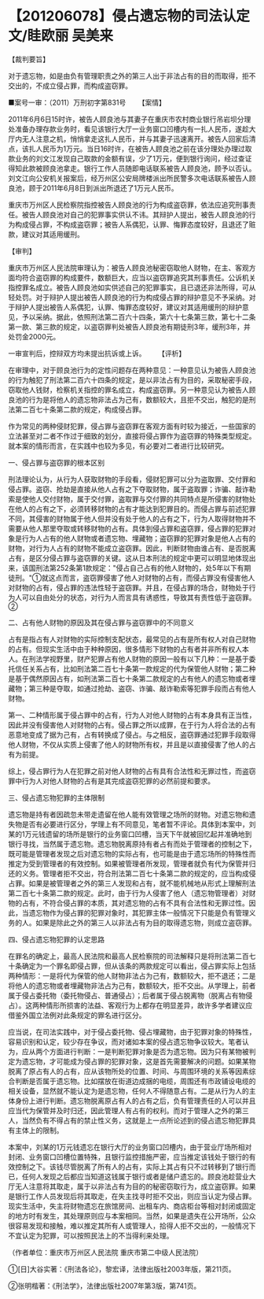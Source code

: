 # 【201206078】侵占遗忘物的司法认定 文/眭欧丽 吴美来

【裁判要旨】

对于遗忘物，如是由负有管理职责之外的第三人出于非法占有的目的而取得，拒不交出的，不成立侵占罪，而构成盗窃罪。

■案号一审：（2011）万刑初字第831号 　　【案情】

2011年6月6日15时许，被告人顾良池与其妻子在重庆市农村商业银行吊岩坝分理处准备办理存款业务时，看见该银行大厅一业务窗口凹槽内有一扎人民币，遂趁大厅内无人注意之机，悄悄拿走这扎人民币，并与其妻子迅速离开。被告人回家后清点，该扎人民币为1万元。当日16时许，在被告人顾良池之前在该分理处办理过取款业务的刘文江发现自己取款的金额有误，少了1万元，便到银行询问，经过查证得知此款被顾良池拿走。银行工作人员随即电话联系被告人顾良池，顾予以否认。刘文江向公安机关报案后，经万州区公安局牌楼派出所民警多次电话联系被告人顾良池，顾于2011年6月8日到派出所退还了1万元人民币。

重庆市万州区人民检察院指控被告人顾良池的行为构成盗窃罪，依法应追究刑事责任。被告人顾良池对自己的犯罪事实供认不讳。其辩护人提出，被告人顾良池的行为构成侵占罪，不构成盗窃罪；被告人系偶犯，认罪、悔罪态度较好，且退还了赃款，建议对其适用缓刑。

【审判】

重庆市万州区人民法院审理认为：被告人顾良池秘密窃取他人财物，在主、客观方面均符合盗窃罪的构成要件，数额巨大，应当以盗窃罪追究其刑事责任。公诉机关指控罪名成立。被告人顾良池如实供述自己的犯罪事实，且已退还非法所得，可从轻处罚。对于辩护人提出被告人顾良池的行为构成侵占罪的辩护意见不予采纳。对于辩护人提出被告人系偶犯，认罪、悔罪态度较好，建议对其适用缓刑的辩护意见，予以采纳。据此，依照刑法第二百六十四条，第六十七条第三款，第七十二条第一款、第三款的规定，以盗窃罪判处被告人顾良池有期徒刑3年，缓刑3年，并处罚金2000元。

一审宣判后，控辩双方均未提出抗诉或上诉。 　　【评析】

在审理中，对于顾良池行为的定性问题存在两种意见：一种意见认为被告人顾良池的行为触犯了刑法第二百六十四条的规定，是以非法占有为目的，采取秘密手段，窃取他人钱财，检察机关指控的罪名成立，构成盗窃罪。另一种意见认为被告人顾良池的行为是将他人的遗忘物非法占为己有，数额较大，且拒不交出，触犯的是刑法第二百七十条第二款的规定，构成侵占罪。

作为常见的两种侵财犯罪，侵占罪与盗窃罪在客观方面有时较为接近，一些国家的立法甚至对二者不作过于细致的划分，直接将侵占罪作为盗窃罪的特殊类型规定。就本案的情形而言，在实践中也较为多见，有必要对二者进行比较研究。

一、侵占罪与盗窃罪的根本区别

刑法理论认为，从行为人获取财物的手段看，侵财犯罪可以分为盗取罪、交付罪和侵占罪。盗窃、抢劫是直接从他人占有之下夺取财物，属于盗取罪；诈骗、敲诈勒索是使他人交付财物，属于交付罪，盗取罪与交付罪的共同特点是所侵害的财物处在他人的占有之下，必须转移财物的占有才能达到犯罪目的。而侵占罪与前述犯罪不同，其侵害的财物属于他人但并没有处于他人的占有之下，行为人取得财物并不需要从他人那里夺取或转移财物的占有。具体到侵占罪和盗窃罪，侵占罪的犯罪对象是行为人占有的他人财物或者遗忘物、埋藏物；盗窃罪的犯罪对象是他人占有的财物，对行为人占有的财物不能成立盗窃罪。因此，判断财物由谁占有、是否脱离占有，是区分侵占罪与盗窃罪的关键。这从日本刑法的规定中更可以明显地体现出来，该国刑法第252条第1款规定："侵占自己占有的他人财物的，处5年以下有期徒刑。"①就这点而言，盗窃罪侵害了他人对财物的占有，而侵占罪没有侵害他人对财物的占有，侵占罪的违法性轻于盗窃罪。并且，在侵占罪的场合，财物处于行为人可以自由处分的状态，对行为人而言具有诱惑性，导致其有责性低于盗窃罪。②

二、占有他人财物的原因及其在侵占罪与盗窃罪中的不同意义

占有是指占有人对财物的实际控制支配状态，最常见的占有是所有权人对自己财物的占有。但现实生活中由于种种原因，很多情形下财物的占有者并非所有权人本人。在刑法学视野里，财产犯罪占有他人财物的原因一般有以下几种：一是基于委托信任关系占有，比如刑法第二百七十条第一款规定的代为保管他人财物；第二种是基于偶然原因占有，如刑法第二百七十条第二款规定的占有他人的遗忘物或者埋藏物；第三种是夺取，如通过抢劫、盗窃、诈骗、敲诈勒索等犯罪手段而占有他人财物。

第一、二种情形属于侵占罪中的占有，行为人对他人财物的占有本身具有正当性，因此并没有侵害他人对财物的占有。侵占罪之所以成罪，在于行为人将合法的占有恶意地变成了据为己有，占有转换成了侵占。与之相反，盗窃罪通过犯罪手段取得他人财物，不仅从实质上侵害了他人的财物所有权，并且是以直接侵害了他人的占有为前提。

综上，侵占罪行为人在犯罪之前对他人财物的占有具有合法性和无罪过性，而盗窃罪中行为人对他人财物的占有是其完成盗窃犯罪的必然前提和要求。

三、侵占遗忘物犯罪的主体限制

遗忘物是持有者因疏忽未带走遗留在他人能有效管理之场所的财物。对遗忘物和遗失物是否有必要进行区分，学理上有不同意见，笔者暂不评论。具体到本案中，刘某的1万元钱遗留的场所是银行的业务窗口凹槽，当天下午就被回忆起并准确地到银行寻找，当然属于遗忘物。遗忘物脱离原持有者占有而处于管理者的控制之下，既可能是管理者发现之后对遗忘物的实际占有，也可能是由于遗忘场所的特殊性而推定为受到管理者的有效控制。如果被管理者所发现，管理者就负有代为保管并归还的义务。管理者拒不交出，符合刑法第二百七十条第二款的规定的，应当构成侵占罪。如果是被管理者之外的第三人发现和占有，就不能机械地从形式上理解刑法第二百七十条第二款的规定。此时，由于行为人侵害了他人（遗忘物管理者）对财物的占有，不符合侵占罪的本质，其对遗忘物的占有不具有合法性和无罪过性。因此，当遗忘物作为侵占罪的犯罪对象时，其犯罪主体一般情况下只能是负有管理义务的人。如果是除此之外的第三人以非法占有为目的取得遗忘物，则成立盗窃罪。

四、侵占遗忘物犯罪的认定思路

在罪名的确定上，最高人民法院和最高人民检察院的司法解释只是将刑法第二百七十条确定为一个罪名即侵占罪，但从该条的两款规定可以看出，侵占罪实际上包括两种情形：一是将代为保管的他人财物非法占为己有，数额较大，拒不退还；二是将他人的遗忘物或者埋藏物非法占为己有，数额较大，拒不交出。从学理上，前者属于侵占委托物（委托物侵占、普通侵占）；后者属于侵占脱离物（脱离占有物侵占）。这两种情形所损害的法益、客观行为上都存在明显差异，故许多学者建议应借鉴外国立法例对此条规定的罪名进行区分。

应当说，在司法实践中，对于侵占委托物、侵占埋藏物，由于犯罪对象的特殊性，容易识别和认定，较少存在争议，而对诸如本案的侵占遗忘物争议较大。笔者认为，应从两个方面进行判断：一是判断犯罪对象是否为遗忘物。因为只有某物被判定为遗忘物，才可能成为侵占罪的犯罪对象，这是首先需要解决的问题。如果某物脱离了原占有人的占有，应从该物所处的位置、时间、与周围环境的关系等因素综合判断是否属于遗忘物。比如摆放在街道边成捆的电缆，周围还有市政铺设电缆的相关设备，显然就不能认定为是遗忘物，任何人不得随意占有。二是从行为人的主体身份上进行判断。遗忘物脱离原占有人的占有之后，负有管理责任的人可以并且应当代为保管并及时归还，因此管理人有占有的权利。而对于管理人之外的第三人，当然负有不得占有的禁止性义务，这就是上一点所论述到的侵占遗忘物犯罪具有主体上的限制。

本案中，刘某的1万元钱遗忘在银行大厅的业务窗口凹槽内，由于营业厅场所相对封闭、业务窗口凹槽位置特殊，且银行监控措施严密，应当推定该钱处于银行的有效控制之下。该钱尽管脱离了所有人的占有，实际上其占有只不过转移到了银行而已，任何人发现之后都应当知道这钱属于银行或者是储户遗忘的。顾良池趁营业大厅无人注意将其取走，属于以非法占有为目的的秘密窃取行为，成立盗窃罪。如果是银行工作人员发现后将其取走，在失主找寻时拒不交出，则应当认定为侵占罪。现实生活中，失主将财物遗忘在旅馆房间、出租车内、商店柜台等相对封闭或固定的地方时有发生，其处理原则应与本案相同。当然，如果是遗失在公开场所，公众很容易发现和接触，难以推定其所有人或管理人，拾得人拒不交出的，一般情况下不宜认定为犯罪，可以按照民法上的不当得利来处理。

（作者单位：重庆市万州区人民法院 重庆市第二中级人民法院）

①\[日\]大谷实著：《刑法各论》，黎宏译，法律出版社2003年版，第211页。

②张明楷著：《刑法学》，法律出版社2007年第3版，第741页。